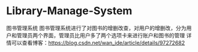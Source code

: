 # Library-Manage-System
图书管理系统
图书管理系统进行了对图书的增删改查，对用户的增删改，分为用户和管理员两个界面，管理员比用户多了两个选项卡来进行账户和图书的管理
详情可以查看博客：https://blog.csdn.net/wan_ide/article/details/97272682

